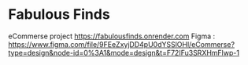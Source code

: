 # Fabulous Finds
eCommerse project
https://fabulousfinds.onrender.com
Figma : https://www.figma.com/file/9FEeZxyjDD4pU0dYSSlOHl/eCommerse?type=design&node-id=0%3A1&mode=design&t=F72IFu3SRXHmFlwp-1
